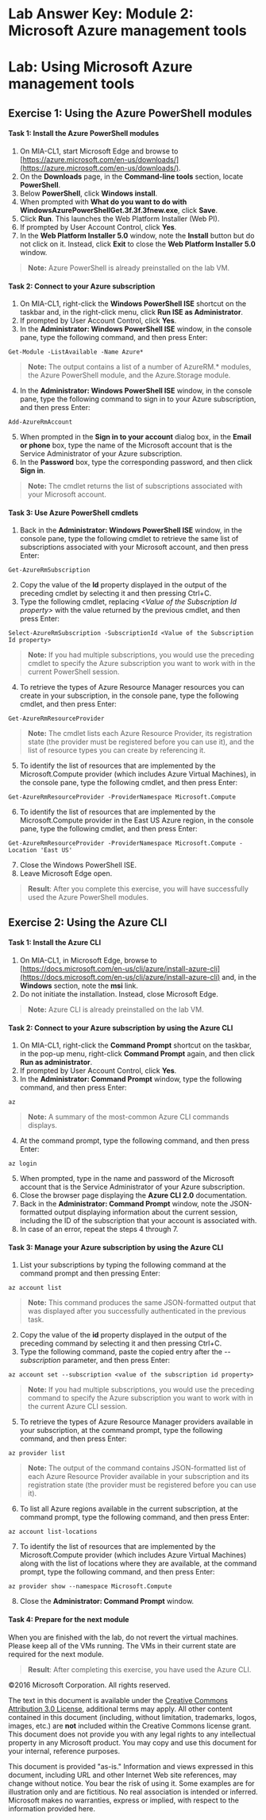 ﻿# Lab Answer Key:  Module 2: Microsoft Azure management tools
# Lab: Using Microsoft Azure management tools
  
## Exercise 1: Using the Azure PowerShell modules

#### Task 1: Install the Azure PowerShell modules
  
1. On MIA-CL1, start Microsoft Edge and browse to [https://azure.microsoft.com/en-us/downloads/](https://azure.microsoft.com/en-us/downloads/).
2. On the **Downloads** page, in the **Command-line tools** section, locate **PowerShell**.
3. Below **PowerShell**, click **Windows install**.
4. When prompted with **What do you want to do with WindowsAzurePowerShellGet.3f.3f.3fnew.exe**, click **Save**.
5. Click **Run**. This launches the Web Platform Installer (Web PI).
6. If prompted by User Account Control, click **Yes**.
7. In the **Web Platform Installer 5.0** window, note the **Install** button but do not click on it. Instead, click **Exit** to close the **Web Platform Installer 5.0** window.

> **Note:** Azure PowerShell is already preinstalled on the lab VM.


#### Task 2: Connect to your Azure subscription
  
1. On MIA-CL1, right-click the **Windows PowerShell ISE** shortcut on the taskbar and, in the right-click menu, click **Run ISE as Administrator**.
2. If prompted by User Account Control, click **Yes**.
3. In the **Administrator: Windows PowerShell ISE** window, in the console pane, type the following command, and then press Enter:

  ```
  Get-Module -ListAvailable -Name Azure*
  ```

> **Note:** The output contains a list of a number of AzureRM.* modules, the Azure PowerShell module, and the Azure.Storage module.

4. In the **Administrator: Windows PowerShell ISE** window, in the console pane, type the following command to sign in to your Azure subscription, and then press Enter:

  ```
  Add-AzureRmAccount
  ```

5. When prompted in the **Sign in to your account** dialog box, in the **Email or phone** box, type the name of the Microsoft account that is the Service Administrator of your Azure subscription.
6. In the **Password** box, type the corresponding password, and then click **Sign in**.

> **Note:** The cmdlet returns the list of subscriptions associated with your Microsoft account.


#### Task 3: Use Azure PowerShell cmdlets
  
1. Back in the **Administrator: Windows PowerShell ISE** window, in the console pane, type the following cmdlet to retrieve the same list of subscriptions associated with your Microsoft account, and then press Enter:

  ```
  Get-AzureRmSubscription
  ```

2. Copy the value of the **Id** property displayed in the output of the preceding cmdlet by selecting it and then pressing Ctrl+C.
3. Type the following cmdlet, replacing _&lt;Value of the Subscription Id property&gt;_ with the value returned by the previous cmdlet, and then press Enter:

  ```
  Select-AzureRmSubscription -SubscriptionId <Value of the Subscription Id property>
  ```

> **Note:** If you had multiple subscriptions, you would use the preceding cmdlet to specify the Azure subscription you want to work with in the current PowerShell session.

4. To retrieve the types of Azure Resource Manager resources you can create in your subscription, in the console pane, type the following cmdlet, and then press Enter:

  ```
  Get-AzureRmResourceProvider
  ```

> **Note:** The cmdlet lists each Azure Resource Provider, its registration state (the provider must be registered before you can use it), and the list of resource types you can create by referencing it.

5. To identify the list of resources that are implemented by the Microsoft.Compute provider (which includes Azure Virtual Machines), in the console pane, type the following cmdlet, and then press Enter:

  ```
  Get-AzureRmResourceProvider -ProviderNamespace Microsoft.Compute
  ```

6. To identify the list of resources that are implemented by the Microsoft.Compute provider in the East US Azure region, in the console pane, type the following cmdlet, and then press Enter:

  ```
  Get-AzureRmResourceProvider -ProviderNamespace Microsoft.Compute -Location 'East US'
  ```

7. Close the Windows PowerShell ISE.
8. Leave Microsoft Edge open.

> **Result**: After you complete this exercise, you will have successfully used the Azure PowerShell modules.


## Exercise 2: Using the Azure CLI
  
#### Task 1: Install the Azure CLI
  
1. On MIA-CL1, in Microsoft Edge, browse to [https://docs.microsoft.com/en-us/cli/azure/install-azure-cli](https://docs.microsoft.com/en-us/cli/azure/install-azure-cli) and, in the **Windows** section, note the **msi** link. 
2. Do not initiate the installation. Instead, close Microsoft Edge.
 
> **Note:** Azure CLI is already preinstalled on the lab VM.


#### Task 2: Connect to your Azure subscription by using the Azure CLI
  
1. On MIA-CL1, right-click the **Command Prompt** shortcut on the taskbar, in the pop-up menu, right-click **Command Prompt** again, and then click **Run as administrator**.
2. If prompted by User Account Control, click **Yes**.
3. In the **Administrator: Command Prompt** window, type the following command, and then press Enter:

  ```
  az
  ```

> **Note:** A summary of the most-common Azure CLI commands displays.

4. At the command prompt, type the following command, and then press Enter:

  ```
  az login
  ```

5. When prompted, type in the name and password of the Microsoft account that is the Service Administrator of your Azure subscription.
6. Close the browser page displaying the **Azure CLI 2.0** documentation. 
7. Back in the **Administrator: Command Prompt** window, note the JSON-formatted output displaying information about the current session, including the ID of the subscription that your account is associated with. 
8. In case of an error, repeat the steps 4 through 7.


#### Task 3: Manage your Azure subscription by using the Azure CLI
 
 
1. List your subscriptions by typing the following command at the command prompt and then pressing Enter:

  ```
  az account list
  ```

> **Note:** This command produces the same JSON-formatted output that was displayed after you successfully authenticated in the previous task.

2. Copy the value of the **id** property displayed in the output of the preceding command by selecting it and then pressing Ctrl+C.
3. Type the following command, paste the copied entry after the _--subscription_ parameter, and then press Enter:

  ```
  az account set --subscription <value of the subscription id property>
  ```

> **Note:** If you had multiple subscriptions, you would use the preceding command to specify the Azure subscription you want to work with in the current Azure CLI session.

5. To retrieve the types of Azure Resource Manager providers available in your subscription, at the command prompt, type the following command, and then press Enter:

  ```
  az provider list
  ```

> **Note:** The output of the command contains JSON-formatted list of each Azure Resource Provider available in your subscription and its registration state (the provider must be registered before you can use it).

6. To list all Azure regions available in the current subscription, at the command prompt, type the following command, and then press Enter:

  ```
  az account list-locations
  ```

7. To identify the list of resources that are implemented by the Microsoft.Compute provider (which includes Azure Virtual Machines) along with the list of locations where they are available, at the command prompt, type the following command, and then press Enter:

  ```
  az provider show --namespace Microsoft.Compute
  ```

8. Close the **Administrator: Command Prompt** window.


#### Task 4: Prepare for the next module
  
When you are finished with the lab, do not revert the virtual machines. Please keep all of the VMs running. The VMs in their current state are required for the next module.

> **Result**: After completing this exercise, you have used the Azure CLI.



©2016 Microsoft Corporation. All rights reserved.

The text in this document is available under the [Creative Commons Attribution 3.0 License](https://creativecommons.org/licenses/by/3.0/legalcode "Creative Commons Attribution 3.0 License"), additional terms may apply.  All other content contained in this document (including, without limitation, trademarks, logos, images, etc.) are **not** included within the Creative Commons license grant.  This document does not provide you with any legal rights to any intellectual property in any Microsoft product. You may copy and use this document for your internal, reference purposes.

This document is provided "as-is." Information and views expressed in this document, including URL and other Internet Web site references, may change without notice. You bear the risk of using it. Some examples are for illustration only and are fictitious. No real association is intended or inferred. Microsoft makes no warranties, express or implied, with respect to the information provided here.

  
